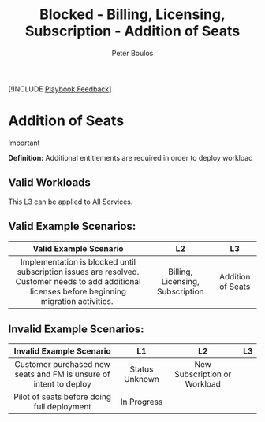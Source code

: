 ﻿---
# required metadata
title: Blocked - Billing, Licensing, Subscription - Addition of Seats
description: Blocked - Billing, Licensing, Subscription - Addition of Seats
author: Peter Boulos
ms.author: pboulos
manager: eduardod 
ms.date: 9/25/2019
ms.topic: playbook 
ms.prod: non-product-specific 
ms.custom: internal-playbook 
ft.audience: internal 
ft.owner: pboulos
---
[!INCLUDE [Playbook Feedback](./includes/questions-feedback.md)] 

# Addition of Seats

> [!IMPORTANT]
> **Definition:** Additional entitlements are required in order to deploy workload

## Valid Workloads
This L3 can be applied to All Services.

## Valid Example Scenarios:
| Valid Example Scenario | L2 | L3 |
| :--: | :--: | :--: |
| Implementation is blocked until subscription issues are resolved. Customer needs to add additional licenses before beginning migration activities. ​ | Billing, Licensing, Subscription | Addition of Seats |
## Invalid Example Scenarios:
| Invalid Example Scenario | L1 | L2 | L3 |
| :--: | :--: | :--: | :--: |
| Customer purchased new seats and FM is unsure of intent to deploy | Status Unknown | New Subscription or Workload |  |
| Pilot of seats before doing full deployment | In Progress |  |  |
